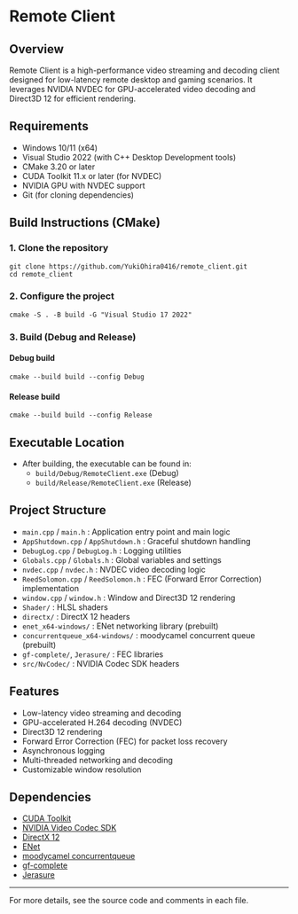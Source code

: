 # Remote Client

## Overview
Remote Client is a high-performance video streaming and decoding client designed for low-latency remote desktop and gaming scenarios. It leverages NVIDIA NVDEC for GPU-accelerated video decoding and Direct3D 12 for efficient rendering.

## Requirements
- Windows 10/11 (x64)
- Visual Studio 2022 (with C++ Desktop Development tools)
- CMake 3.20 or later
- CUDA Toolkit 11.x or later (for NVDEC)
- NVIDIA GPU with NVDEC support
- Git (for cloning dependencies)

## Build Instructions (CMake)

### 1. Clone the repository
```
git clone https://github.com/YukiOhira0416/remote_client.git
cd remote_client
```

### 2. Configure the project
```
cmake -S . -B build -G "Visual Studio 17 2022"
```

### 3. Build (Debug and Release)
#### Debug build
```
cmake --build build --config Debug
```
#### Release build
```
cmake --build build --config Release
```

## Executable Location
- After building, the executable can be found in:
  - `build/Debug/RemoteClient.exe` (Debug)
  - `build/Release/RemoteClient.exe` (Release)

## Project Structure
- `main.cpp` / `main.h` : Application entry point and main logic
- `AppShutdown.cpp` / `AppShutdown.h` : Graceful shutdown handling
- `DebugLog.cpp` / `DebugLog.h` : Logging utilities
- `Globals.cpp` / `Globals.h` : Global variables and settings
- `nvdec.cpp` / `nvdec.h` : NVDEC video decoding logic
- `ReedSolomon.cpp` / `ReedSolomon.h` : FEC (Forward Error Correction) implementation
- `window.cpp` / `window.h` : Window and Direct3D 12 rendering
- `Shader/` : HLSL shaders
- `directx/` : DirectX 12 headers
- `enet_x64-windows/` : ENet networking library (prebuilt)
- `concurrentqueue_x64-windows/` : moodycamel concurrent queue (prebuilt)
- `gf-complete/`, `Jerasure/` : FEC libraries
- `src/NvCodec/` : NVIDIA Codec SDK headers

## Features
- Low-latency video streaming and decoding
- GPU-accelerated H.264 decoding (NVDEC)
- Direct3D 12 rendering
- Forward Error Correction (FEC) for packet loss recovery
- Asynchronous logging
- Multi-threaded networking and decoding
- Customizable window resolution

## Dependencies
- [CUDA Toolkit](https://developer.nvidia.com/cuda-toolkit)
- [NVIDIA Video Codec SDK](https://developer.nvidia.com/nvidia-video-codec-sdk)
- [DirectX 12](https://docs.microsoft.com/en-us/windows/win32/direct3d12/direct3d-12-graphics)
- [ENet](http://enet.bespin.org/)
- [moodycamel concurrentqueue](https://github.com/cameron314/concurrentqueue)
- [gf-complete](https://lab.jerasure.org/jerasure/gf-complete)
- [Jerasure](https://lab.jerasure.org/jerasure/jerasure)

---
For more details, see the source code and comments in each file.
